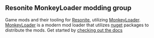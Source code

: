 ## Resonite MonkeyLoader modding group

Game mods and their tooling for [Resonite][resonite], utilizing [MonkeyLoader][monkey].
[MonkeyLoader][monkey] is a modern mod loader that utilizes [nuget][nuget] packages to distribute the mods.
Get started by [checking out the docs][docs]

[resonite]: https://resonite.com/
[monkey]: https://github.com/MonkeyModdingTroop/MonkeyLoader
[nuget]: https://learn.microsoft.com/en-us/nuget/what-is-nuget
[docs]: https://resonitemoddinggroup.github.io/MonkeyLoader.GamePacks.Resonite/docs/getting-started.html
